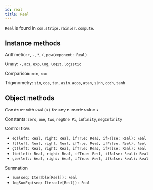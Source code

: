 ```yaml
---
id: real
title: Real
---
```


`Real` is found in `com.stripe.rainier.compute`.

## Instance methods

Arithmetic: `+`, `-`, `*`, `/`, `pow(exponent: Real)`

Unary: `-`, `abs`, `exp`, `log`, `logit`, `logistic`

Comparison: `min`, `max`

Trigonometry: `sin`, `cos`, `tan`, `asin`, `acos`, `atan`, `sinh`, `cosh`, `tanh`

## Object methods

Construct with `Real(a)` for any numeric value `a`

Constants: `zero`, `one`, `two`, `negOne`, `Pi`, `infinity`, `negInfinity`

Control flow:

* `eq(left: Real, right: Real, ifTrue: Real, ifFalse: Real): Real`
* `lt(left: Real, right: Real, ifTrue: Real, ifFalse: Real): Real`
* `gt(left: Real, right: Real, ifTrue: Real, ifFalse: Real): Real`
* `lte(left: Real, right: Real, ifTrue: Real, ifFalse: Real): Real`
* `gte(left: Real, right: Real, ifTrue: Real, ifFalse: Real): Real`

Summation:

* `sum(seq: Iterable[Real]): Real`
* `logSumExp(seq: Iterable[Real]): Real`
